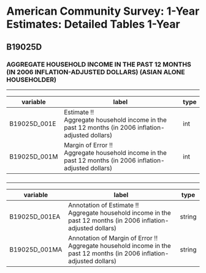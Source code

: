 # American Community Survey: 1-Year Estimates: Detailed Tables 1-Year

## B19025D

### AGGREGATE HOUSEHOLD INCOME IN THE PAST 12 MONTHS (IN 2006 INFLATION-ADJUSTED DOLLARS) (ASIAN ALONE HOUSEHOLDER)

___

| variable | label | type |
| ----- | ----- | ----- |
| B19025D_001E | Estimate !!<br>Aggregate household income in the past 12 months (in 2006 inflation-adjusted dollars) | int |
| B19025D_001M | Margin of Error !!<br>Aggregate household income in the past 12 months (in 2006 inflation-adjusted dollars) | int |
### 

___

| variable | label | type |
| ----- | ----- | ----- |
| B19025D_001EA | Annotation of Estimate !!<br>Aggregate household income in the past 12 months (in 2006 inflation-adjusted dollars) | string |
| B19025D_001MA | Annotation of Margin of Error !!<br>Aggregate household income in the past 12 months (in 2006 inflation-adjusted dollars) | string |

